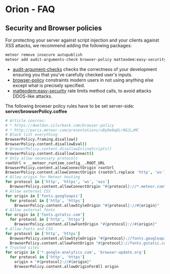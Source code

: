 # Orion - FAQ
## Security and Browser policies
For protecting your server against script injection and your clients against XSS attacks,
we recommend adding the following packages:
```sh
meteor remove insecure autopublish
meteor add audit-arguments-check browser-policy matteodem:easy-security
```
* [audit-argument-checks](https://atmospherejs.com/meteor/audit-argument-checks) checks the correctness of your development ensuring you that you've carefully checked user's inputs.
* [browser-policy](https://atmospherejs.com/meteor/browser-policy) constraints modern users in not using anything else except what is precisely specified.
* [matteodem:easy-security](https://atmospherejs.com/matteodem/easy-security) rate limits method calls, to avoid attacks DDOS-like attacks.

The following browser policy rules have to be set server-side:
**server/browserPolicy.coffee**
```coffee
# Article sources:
# * https://dweldon.silvrback.com/browser-policy
# * http://paris.meteor.com/presentations/uByDe8qDLrNGJLzMC
# Black list everything
BrowserPolicy.framing.disallow()
BrowserPolicy.content.disallowEval()
# BrowserPolicy.content.disallowInlineScripts()
BrowserPolicy.content.disallowConnect()
# Only allow necessary protocols
rootUrl = __meteor_runtime_config__.ROOT_URL
BrowserPolicy.content.allowConnectOrigin rootUrl
BrowserPolicy.content.allowConnectOrigin (rootUrl.replace 'http', 'ws')
# Allow origin for Meteor hosting
for protocol in ['http', 'https', 'ws', 'wss']
  BrowserPolicy.content.allowConnectOrigin "#{protocol}://*.meteor.com"
# Allow external CSS
for origin in ['fonts.googleapis']
  for protocol in ['http', 'https']
    BrowserPolicy.content.allowStyleOrigin "#{protocol}://#{origin}"
# Allow external fonts
for origin in ['fonts.gstatic.com']
  for protocol in ['http', 'https']
    BrowserPolicy.content.allowFontOrigin "#{protocol}://#{origin}"
# Allow Fonts and CSS
for protocol in ['http', 'https']
  BrowserPolicy.content.allowStyleOrigin "#{protocol}://fonts.googleapis.com"
  BrowserPolicy.content.allowFontOrigin "#{protocol}://fonts.gstatic.com"
# Trusted sites
for origin in ['*.google-analytics.com', 'browser-update.org']
  for protocol in ['http', 'https']
    origin = "#{protocol}://#{origin}"
    BrowserPolicy.content.allowOriginForAll origin
```
